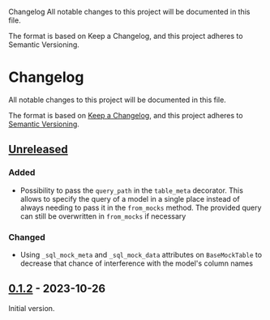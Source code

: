 Changelog
All notable changes to this project will be documented in this file.

The format is based on Keep a Changelog, and this project adheres to Semantic Versioning.

# Changelog
All notable changes to this project will be documented in this file.

The format is based on [Keep a Changelog](https://keepachangelog.com/en/1.0.0/),
and this project adheres to [Semantic Versioning](https://semver.org/spec/v2.0.0.html).

## [Unreleased] 

### Added 

- Possibility to pass the `query_path` in the `table_meta` decorator. This allows to specify the query of a model in a single place instead of always needing to pass it in the `from_mocks` method. The provided query can still be overwritten in `from_mocks` if necessary

### Changed

- Using `_sql_mock_meta` and `_sql_mock_data` attributes on `BaseMockTable` to decrease that chance of interference with the model's column names

## [0.1.2] - 2023-10-26
Initial version.

[Unreleased]: https://github.com/DeepLcom/sql-mock/compare/v0.1.2...HEAD
[0.1.2]: https://github.com/DeepLcom/sql-mock/releases/tag/v0.1.2
